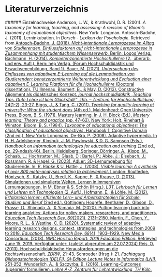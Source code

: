 # Literaturverzeichnis

<show-structure/>
###### Einzelnachweise
<chapter title="Anderson &amp; Krathwohl, 2001" id="8-Anderson-Krathwohl-2001">
Anderson, L. W., &amp; Krathwohl, D. R. (2001). <i>A taxonomy for learning, teaching, and assessing: A revision of Bloom’s taxonomy of educational objectives</i>. New York: Longman.
</chapter>
<chapter title="Antosch-Badohn, 2011" id="19-Antosch-2011">
Antosch-Badohn, J. (2011). Lerninkubation. In <i>Dorsch - Lexikon der Psychologie</i>. Retrieved from <a href="https://dorsch.hogrefe.com/stichwort/lerninkubation"/>
</chapter>
<chapter title="Antosch-Badohn, 2018" id="20-Antosch-2018">
Antosch-Badohn, J. (2018). <i>Nicht-intentionale Lernprozesse im Alltag von Studierenden. Einflussfaktoren auf nicht-intentionale Lernprozesse in Zusammenhang mit studentischem Wissenserwerb.</i> Berlin: Logos Verlag.
</chapter>
<chapter title="Bachmann, 2014" id="6-Bachmann-2014">
Bachmann, H. (2014). <i>Kompetenzorientierte Hochschullehre</i> (2., überarb. und erw. Aufl.). Bern: hep Verlag. (Forum Hochschuldidaktik und Erwachsenenbildung, Band 1).
</chapter>
<chapter title="Bauer, 2021" id="16-Bauer-2021">
Bauer, M. (2021). <i>Untersuchung des Einflusses von adaptivem E-Learning auf die Lernmotivation von Studierenden: benutzerzentrierte Weiterentwicklung und Evaluation einer adaptiven E-Learning Plattform für die Hochschullehre</i> (Doctoral dissertation). TU Ilmenau.
</chapter>
<chapter title="Baumert &amp; May, 2013" id="5-Baumert-2013">
Baumert, B., &amp; May, D. (2013). Constructive Alignment als didaktisches Konzept. <i>journal hochschuldidaktik „Teaching Tips. Gute Lehre ist kein Glücksfall!“, zhb. &ndash; Zentrum f&uuml;r Hochschulbildung</i>, 24(1-2), 23-27.
</chapter>
<chapter title="Biggs et al., 2011" id="4-Biggs-2011">
Biggs, J., &amp; Tang, C. (2011). <i>Teaching for quality learning at university: What the student does</i> (4th ed.). Maidenhead: Open University Press.
</chapter>
<chapter title="Bloom, 1971" id="11-Bloom-1971">
Bloom, B. S. (1971). Mastery learning. In J. H. Block (Ed.), <i>Mastery learning: Theory and practice</i> (pp. 47–63). New York: Holt, Rinehart &amp; Winston.
</chapter>
<chapter title="Bloom, 1984" id="7-Bloom-1984">
Bloom, B. S. (1984). <i>Taxonomy of educational objectives: The classification of educational objectives</i>. Handbook 1: Cognitive Domain (2nd ed.). New York: Longmans.
</chapter>
<chapter title="De-Bra, 2008" id="17-De-Bra-2008">
De-Bra, P. (2008). Adaptive hypermedia. In H. H. Adelsberger, Kinshuk, J. M. Pawlowski, &amp; D. G. Sampson (Eds.), <i>Handbook on information technologies for education and training</i> (2nd ed., pp. 29-ndash;46). Berlin, Heidelberg: Springer. <a href="https://doi.org/10.1007/978-3-540-74155-8_2"/>
</chapter>
<chapter title="Dörringer et al., 2023" id="1-Doerringer-2023">
Dörringer, A., Klopp, M., Schaab, L.; Hochstetter, M.; Glaab, D.; Bartel, P.; Abke, J.; Elsebach, J.; Rossmann, R. &amp; Hagel, G. (2023). AdLer: 3D-Lernumgebung für Studierende. In: R. R&ouml;pke &amp; U.
</chapter>
<chapter title="Hattie, 2008" id="13-Hattie-2008">
Hattie, J. (2008). <i>Visible learning: A synthesis of over 800 meta-analyses relating to achievement</i>. London: Routledge.
</chapter>
<chapter title="Höntzsch et al., 2013" id="3-Hoentzsch-2013">
Höntzsch, S., Katzky, U., Bredl, K., Kappe, F., &amp; Krause, D. (2013). Simulationen und simulierte Welten. Lernen in immersiven Lernumgebungen. In M. Ebner &amp; S. Schön (Hrsg.), <i>L3T. Lehrbuch für Lernen und Lehren mit Technologien</i> (2. Aufl.).
</chapter>
<chapter title="Hofmann &amp; Löhle, 2012" id="18-Hofmann-2012">
Hofmann, E., &amp; Löhle, M. (2012). <i>Erfolgreich lernen: effiziente Lern- und Arbeitsstrategien für Schule, Studium und Beruf</i> (2nd ed.). Göttingen: Hogrefe.
</chapter>
<chapter title="Ifenthaler, 2020" id="21-Ifenthaler-2020">
Ifenthaler, D., Gibson, D., Prasse, D., Shimada, A., &amp; Yamada, M. (2020). Putting learning back into learning analytics: Actions for policy makers, researchers, and practitioners. <i>Education Tech Research Dev, 69</i>(2021), 2131–2150. <a href="https://doi.org/10.1007/s11423-020-09909-8"/>
</chapter>
<chapter title="Martin et al., 2020" id="14-Martin-2020">
Martin, F., Chen, Y., Moore, R. L., &amp; Westine, C. D. (2020). Systematic review of adaptive learning research designs, context, strategies, and technologies from 2009 to 2018. <i>Education Tech Research Dev, 68</i>(4), 1903–1929. <a href="https://doi.org/10.1007/s11423-020-09793-2"/>
</chapter>
<chapter title="New Media Consortium, 2018" id="15-New-Media-Consortium-2018">
New Media Consortium. (2018). <i>NMC Horizon Report: 2018 Education Edition</i>. Retrieved June 15, 2019. Verfügbar unter: <a href="https://ir.westcliff.edu/wp-content/uploads/2020/01/Horizon-Report_-2018-Higher-Education-Edition.pdf"/> (zuletzt abgerufen am 22.07.2024)
</chapter>
<chapter title="Reis, 2013" id="9-Reis-2013">
Reis, O. (2013). Hochschuldidaktische Herausforderungen an die Rechtswissenschaft. <i>ZDRW</i>, 21-43.
</chapter>
<chapter title="Schroeder et al., 2023" id="2-Schroeder-2023">
Schroeder (Hrsg.): 21. <i>Fachtagung Bildungstechnologien (DELFI), GI-Edition Lecture Notes in Informatics (LNI)</i>. 251-252. <a href="https://doi.org/10.18420/delfi2023-41"/> 
</chapter>
<chapter title="Wunderlich &amp; Szczyrba, 2016" id="10-Wunderlich-2016">
Wunderlich, A., &amp; Szczyrba, B. (2016). Learning-Outcomes ‚lupenrein‘ formulieren. <i>Lehre A-Z, Zentrum für Lehrentwicklung, TH Köln</i>.
</chapter>